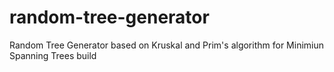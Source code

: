 # random-tree-generator
Random Tree Generator based on Kruskal and Prim's algorithm for Minimiun Spanning Trees build

